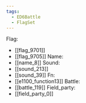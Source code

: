```yaml
---
tags:
  - ED6Battle
  - FlagSet
---
```

Flag:
- [[flag_9701]]
- [[flag_9705]]
Name:
- [[name_8]]
Sound:
- [[sound_213]]
- [[sound_39]]
Fn:
- [[e1100_function13]]
Battle:
- [[battle_119]]
Field_party:
- [[field_party_0]]
